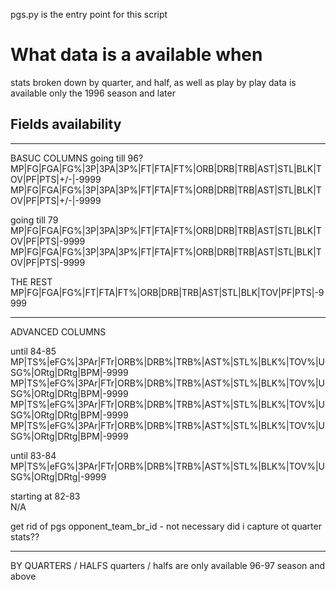 pgs.py is the entry point for this script
# What data is a available when
stats broken down by quarter, and half, as well as play by play data is available only the 1996 season and later

## Fields availability
-----------------------------------------------------------------------------
BASUC COLUMNS
going till 96?
MP|FG|FGA|FG%|3P|3PA|3P%|FT|FTA|FT%|ORB|DRB|TRB|AST|STL|BLK|TOV|PF|PTS|+/-|-9999<br>
MP|FG|FGA|FG%|3P|3PA|3P%|FT|FTA|FT%|ORB|DRB|TRB|AST|STL|BLK|TOV|PF|PTS|+/-|-9999

going till 79<br>
MP|FG|FGA|FG%|3P|3PA|3P%|FT|FTA|FT%|ORB|DRB|TRB|AST|STL|BLK|TOV|PF|PTS|-9999<br>
MP|FG|FGA|FG%|3P|3PA|3P%|FT|FTA|FT%|ORB|DRB|TRB|AST|STL|BLK|TOV|PF|PTS|-9999

THE REST<br>
MP|FG|FGA|FG%|FT|FTA|FT%|ORB|DRB|TRB|AST|STL|BLK|TOV|PF|PTS|-9999

-----------------------------------------------------------------------------
ADVANCED COLUMNS

until 84-85<br>
MP|TS%|eFG%|3PAr|FTr|ORB%|DRB%|TRB%|AST%|STL%|BLK%|TOV%|USG%|ORtg|DRtg|BPM|-9999<br>
MP|TS%|eFG%|3PAr|FTr|ORB%|DRB%|TRB%|AST%|STL%|BLK%|TOV%|USG%|ORtg|DRtg|BPM|-9999<br>
MP|TS%|eFG%|3PAr|FTr|ORB%|DRB%|TRB%|AST%|STL%|BLK%|TOV%|USG%|ORtg|DRtg|BPM|-9999<br>
MP|TS%|eFG%|3PAr|FTr|ORB%|DRB%|TRB%|AST%|STL%|BLK%|TOV%|USG%|ORtg|DRtg|BPM|-9999

until 83-84<br>
MP|TS%|eFG%|3PAr|FTr|ORB%|DRB%|TRB%|AST%|STL%|BLK%|TOV%|USG%|ORtg|DRtg|-9999

starting at 82-83<br>
N/A




get rid of pgs opponent_team_br_id - not necessary
did i capture ot quarter stats??


---------------------------------------------------
BY QUARTERS / HALFS
quarters / halfs are only available 96-97 season and above